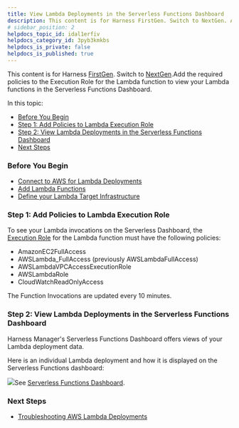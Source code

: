 ```yaml
---
title: View Lambda Deployments in the Serverless Functions Dashboard
description: This content is for Harness FirstGen. Switch to NextGen. Add the required policies to the Execution Role for the Lambda function to view your Lambda functions in the Serverless Functions Dashboard. I…
# sidebar_position: 2
helpdocs_topic_id: idal1erfiv
helpdocs_category_id: 3pyb3kmkbs
helpdocs_is_private: false
helpdocs_is_published: true
---
```


This content is for Harness [FirstGen](/article/1fjmm4by22). Switch to [NextGen](/article/5fnx4hgwsa).Add the required policies to the Execution Role for the Lambda function to view your Lambda functions in the Serverless Functions Dashboard.

In this topic:

* [Before You Begin](#before_you_begin)
* [Step 1: Add Policies to Lambda Execution Role](#step_1_add_policies_to_lambda_execution_role)
* [Step 2: View Lambda Deployments in the Serverless Functions Dashboard](#step_2_view_lambda_deployments_in_the_serverless_functions_dashboard)
* [Next Steps](#next_steps)

### Before You Begin

* [Connect to AWS for Lambda Deployments](/article/lo9taq0pze-1-delegate-and-connectors-for-lambda)
* [Add Lambda Functions](/article/qp8hk4nzbo-2-service-for-lambda)
* [Define your Lambda Target Infrastructure](/article/45dm9z3m2h-3-lambda-environments)

### Step 1: Add Policies to Lambda Execution Role

To see your Lambda invocations on the Serverless Dashboard, the [Execution Role](https://docs.aws.amazon.com/lambda/latest/dg/lambda-intro-execution-role.html) for the Lambda function must have the following policies:

* AmazonEC2FullAccess
* AWSLambda\_FullAccess (previously AWSLambdaFullAccess)
* AWSLambdaVPCAccessExecutionRole
* AWSLambdaRole
* CloudWatchReadOnlyAccess

The Function Invocations are updated every 10 minutes.

### Step 2: View Lambda Deployments in the Serverless Functions Dashboard

Harness Manager's Serverless Functions Dashboard offers views of your Lambda deployment data.

Here is an individual Lambda deployment and how it is displayed on the Serverless Functions dashboard:

![](https://files.helpdocs.io/kw8ldg1itf/articles/491a6etr7a/1578426600779/image.png)See [Serverless Functions Dashboard](/article/vlj9xbj315-serverless-functions-dashboard).

### Next Steps

* [Troubleshooting AWS Lambda Deployments](/article/g9o2g5jbye-troubleshooting-harness#aws_lambda)

